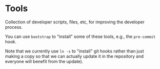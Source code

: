 # Tools

Collection of developer scripts, files, etc, for improving the developer process.

You can use `bootstrap` to "install" some of these tools, e.g., the `pre-commit` hook.

Note that we currently use `ln -s` to "install" git hooks rather than just making a copy so that we can actually update it in the repository and everyone will benefit from the update).
